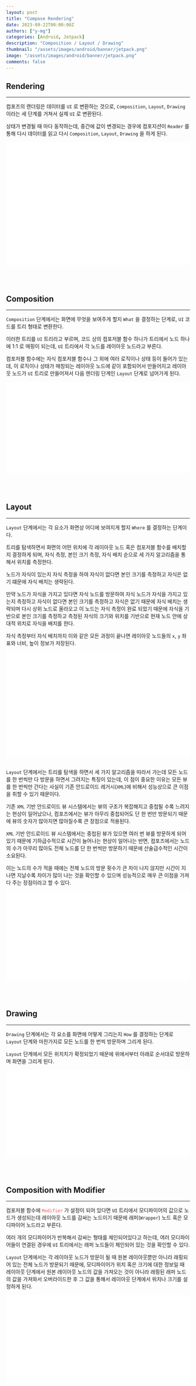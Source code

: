 ```yaml
---
layout: post
title: "Compose Rendering"
date: 2023-09-22T00:00:00Z
authors: ["y-mg"]
categories: [Android, Jetpack]
description: "Composition / Layout / Drawing"
thumbnail: "/assets/images/android/banner/jetpack.png"
image: "/assets/images/android/banner/jetpack.png"
comments: false
---
```


## Rendering
***
컴포즈의 랜더링은 데이터를 `UI` 로 변환하는 것으로, `Composition`, `Layout`, `Drawing` 이라는 세 단계를 거쳐서 실제 `UI` 로 변환된다.
<br/>

상태가 변경될 때 마다 동작하는데, 중간에 값이 변경되는 경우에 컴포지션이 `Reader` 를 통해 다시 데이터를 읽고 다시 `Composition`, `Layout`, `Drawing` 을 하게 된다.
<br/>

<div style="
background-color: #ffffff;
background-image: url(/assets/images/android/content/rendering.png);
background-size: contain;
background-repeat: no-repeat;
background-position: center center;
">
<img src="/assets/images/android/content/rendering.png" style="visibility: hidden;" />
</div>
<br/>
<br/>
<br/>



## Composition
***
`Composition` 단계에서는 화면에 무엇을 보여주게 할지 `What` 을 결정하는 단계로, `UI` 코드를 트리 형태로 변환한다.
<br/>

이러한 트리를 `UI` 트리라고 부르며, 코드 상의 컴포저블 함수 하나가 트리에서 노드 하나에 1:1 로 매핑이 되는데, `UI` 트리에서 각 노드를 레이아웃 노드라고 부른다.
<br/>

컴포저블 함수에는 자식 컴포저블 함수나 그 외에 여러 로직이나 상태 등이 들어가 있는데, 이 로직이나 상태가 매칭되는 레이아웃 노드에 같이 포함되어서 만들어지고 레이아웃 노드가 `UI` 트리로 만들어져서 다음 렌더링 단계인 `Layout` 단계로 넘어가게 된다.
<br/>

<div style="
background-color: #ffffff;
background-image: url(/assets/images/android/content/rendering-composition.png);
background-size: contain;
background-repeat: no-repeat;
background-position: center center;
">
<img src="/assets/images/android/content/rendering-composition.png" style="visibility: hidden;" />
</div>
<br/>
<br/>
<br/>



## Layout
***
`Layout` 단계에서는 각 요소가 화면상 어디에 보여지게 할지 `Where` 를 결정하는 단계이다.
<br/>

트리를 탐색하면서 화면의 어떤 위치에 각 레이아웃 노드 혹은 컴포저블 함수를 배치할지 결정하게 되며, 자식 측정, 본인 크기 측정, 자식 배치 순으로 세 가지 알고리즘을 통해서 위치를 측정한다. 
<br/>

노드가 자식이 있는지 자식 측정을 하여 자식이 없다면 본인 크기를 측정하고 자식은 없기 떄문에 자식 배치는 생략된다.
<br/>

만약 노드가 자식을 가지고 있다면 자식 노드를 방문하여 자식 노드가 자식을 가지고 있는지 측정하고 자식이 없다면 본인 크기를 측정하고 자식은 없기 때문에 자식 배치는 생략되며 다시 상위 노드로 올라오고 이 노드는 자식 측정이 완료 되었기 때문에 자식을 기반으로 본인 크기를 측정하고 측정된 자식의 크기와 위치를 기반으로 현재 노드 안에 상대적 위치로 자식을 배치를 한다.
<br>

자식 측정부터 자식 배치까지 이와 같은 모든 과정이 끝나면 레이아웃 노드들의 `x`, `y` 좌표와 너비, 높이 정보가 저장된다. 
<br/>

<div style="
background-color: #ffffff;
background-image: url(/assets/images/android/content/rendering-layout.png);
background-size: contain;
background-repeat: no-repeat;
background-position: center center;
">
<img src="/assets/images/android/content/rendering-layout.png" style="visibility: hidden;" />
</div>
<br/>

`Layout` 단계에서는 트리를 탐색을 하면서 세 가지 알고리즘을 따라서 가는데 모든 노드를 한 번씩만 다 방문을 하면서 그려지는 특징이 있는데, 이 점이 중요한 이유는 모든 뷰를 한 번씩만 간다는 사실이 기존 안드로이드 레거시(`XML`)에 비해서 성능상으로 큰 이점을 취할 수 있기 때문이다. 
<br/>

기존 `XML` 기반 안드로이드 뷰 시스템에서는 뷰의 구조가 복잡해지고 중첩될 수록 느려지는 현상이 일어났으나, 컴포즈에서는 뷰가 아무리 중첩되어도 단 한 번만 방문되기 때문에  뷰의 숫자가 많아지면 많아질수록 큰 장점으로 적용된다.
<br/>

`XML` 기반 안드로이드 뷰 시스템에서는 중첩된 뷰가 있으면 여러 번 뷰를 방문하게 되어 있기 때문에 기하급수적으로 시간이 늘어나는 현상이 일어나는 반면, 컴포즈에서는 노드의 수가 아무리 많아도 전체 노드를 단 한 번씩만 방문하기 때문에 산술급수적인 시간이 소요된다.
<br/>

이는 노드의 수가 적을 때에는 전체 노드의 방문 횟수가 큰 차이 나지 않지만 시간이 지나면 지날수록 차이가 많이 나는 것을 확인할 수 있으며 성능적으로 매우 큰 이점을 가져다 주는 장점이라고 할 수 있다.
<br/>

<div style="
background-color: #ffffff;
background-image: url(/assets/images/android/content/rendering-layout-time.png);
background-size: contain;
background-repeat: no-repeat;
background-position: center center;
">
<img src="/assets/images/android/content/rendering-layout-time.png" style="visibility: hidden;" />
</div>
<br/>
<br/>
<br/>



## Drawing
***
`Drawing` 단계에서는 각 요소를 화면에 어떻게 그리는지 `How` 를 결정하는 단계로 `Layout` 단계와 마찬가지로 모든 노드를 한 번씩 방문하며 그리게 된다.
<br/>

`Layout` 단계에서 모든 위치치가 확정되었기 때문에 위에서부터 아래로 순서대로 방문하며 화면을 그리게 된다.
<br/>

<div style="
background-color: #ffffff;
background-image: url(/assets/images/android/content/rendering-drawing.png);
background-size: contain;
background-repeat: no-repeat;
background-position: center center;
">
<img src="/assets/images/android/content/rendering-drawing.png" style="visibility: hidden;" />
</div>
<br/>
<br/>
<br/>



## Composition with Modifier
***
컴포저블 함수에 <code style="color: #eb5657;">Modifier</code> 가 설정이 되어 있다면 `UI` 트리에서 모디파이어의 값으로 노드가 생성되는데 레이아웃 노드를 감싸는 노드이기 때문에 래퍼(`Wrapper`) 노드 혹은 모디파이어 노드라고 부른다.
<br/>

여러 개의 모디파이어가 반복해서 감싸는 형태를 체인되어있다고 하는데, 여러 모디파이어들이 연결된 경우에 `UI` 트리에서는 래퍼 노드들이 체인되어 있는 것을 확인할 수 있다.
<br/>

`Layout` 단계에서는 각 레이아웃 노드가 방문이 될 때 원본 레이아웃뿐만 아니라 래핑되어 있는 전체 노드가 방문되기 때문에, 모디파이어가 위치 혹은 크기에 대한 정보일 때 레이아웃 단계에서 원본 레이아웃 노드의 값을 가져오는 것이 아니라 래핑된 래퍼 노드의 값을 가져와서 오버라이드한 후 그 값을 통해서 레이아웃 단계에서 위치나 크기를 설정하게 된다.
<br/>

<div style="
background-color: #ffffff;
background-image: url(/assets/images/android/content/rendering-composition-modifier.png);
background-size: contain;
background-repeat: no-repeat;
background-position: center center;
">
<img src="/assets/images/android/content/rendering-composition-modifier.png" style="visibility: hidden;" />
</div>